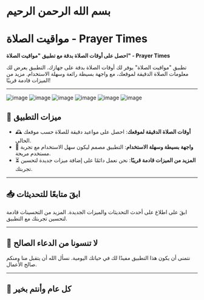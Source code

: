# بسم الله الرحمن الرحيم

# **مواقيت الصلاة - Prayer Times**

**احصل على أوقات الصلاة بدقة مع تطبيق "مواقيت الصلاة" - Prayer Times**

تطبيق "مواقيت الصلاة" يوفر لك أوقات الصلاة بدقة على جهازك. التطبيق يعرض لك معلومات الصلاة الدقيقة لموقعك، مع واجهة بسيطة رائعة وسهلة الاستخدام. مزيد من الميزات قادمة قريبًا!

---

![image](https://github.com/user-attachments/assets/8404074d-3145-45cd-bd20-29bf9c5c83ab)
![image](https://github.com/user-attachments/assets/433e4f54-7102-4a56-bd16-739d30dd827e)
![image](https://github.com/user-attachments/assets/194a883a-e157-4515-b2bc-9c7662b7238d)
![image](https://github.com/user-attachments/assets/a959222c-8567-4f3e-9f85-1cda411bc2cf)
![image](https://github.com/user-attachments/assets/ba852073-1ede-438c-8e61-3560a8b4851d)
![image](https://github.com/user-attachments/assets/b6477477-b605-4b24-bdcd-967c1399df46)


## 🌟 **ميزات التطبيق**

- 🕰️ **أوقات الصلاة الدقيقة لموقعك**: احصل على مواعيد دقيقة للصلاة حسب موقعك الحالي.
- 📱 **واجهة بسيطة وسهلة الاستخدام**: التطبيق مصمم ليكون سهل الاستخدام مع تجربة مستخدم مريحة.
- ⏳ **المزيد من الميزات قادمة قريبًا**: نحن نعمل دائمًا على إضافة ميزات جديدة لتحسين تجربتك.

---

## 📥 **ابقَ متابعًا للتحديثات**

ابقَ على اطلاع على أحدث التحديثات والميزات الجديدة. المزيد من التحسينات قادمة لتحسين تجربتك مع التطبيق.

---

## 🙏 **لا تنسونا من الدعاء الصالح**

نتمنى أن يكون هذا التطبيق مفيدًا لك في حياتك اليومية. نسأل الله أن يتقبل منا ومنكم صالح الأعمال.

---

## 🎉 **كل عام وأنتم بخير**
